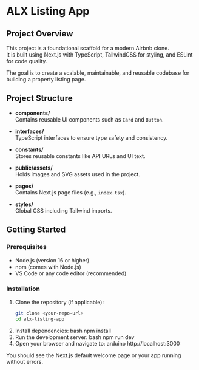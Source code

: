 # ALX Listing App

## Project Overview

This project is a foundational scaffold for a modern Airbnb clone.  
It is built using Next.js with TypeScript, TailwindCSS for styling, and ESLint for code quality.

The goal is to create a scalable, maintainable, and reusable codebase for building a property listing page.

## Project Structure

- **components/**  
  Contains reusable UI components such as `Card` and `Button`.

- **interfaces/**  
  TypeScript interfaces to ensure type safety and consistency.

- **constants/**  
  Stores reusable constants like API URLs and UI text.

- **public/assets/**  
  Holds images and SVG assets used in the project.

- **pages/**  
  Contains Next.js page files (e.g., `index.tsx`).

- **styles/**  
  Global CSS including Tailwind imports.

## Getting Started

### Prerequisites

- Node.js (version 16 or higher)
- npm (comes with Node.js)
- VS Code or any code editor (recommended)

### Installation

1. Clone the repository (if applicable):
   ```bash
   git clone <your-repo-url>
   cd alx-listing-app
2. Install dependencies:
   bash
   npm install
3. Run the development server:
   bash
   npm run dev
4. Open your browser and navigate to:
   arduino
   http://localhost:3000

You should see the Next.js default welcome page or your app running without errors.
